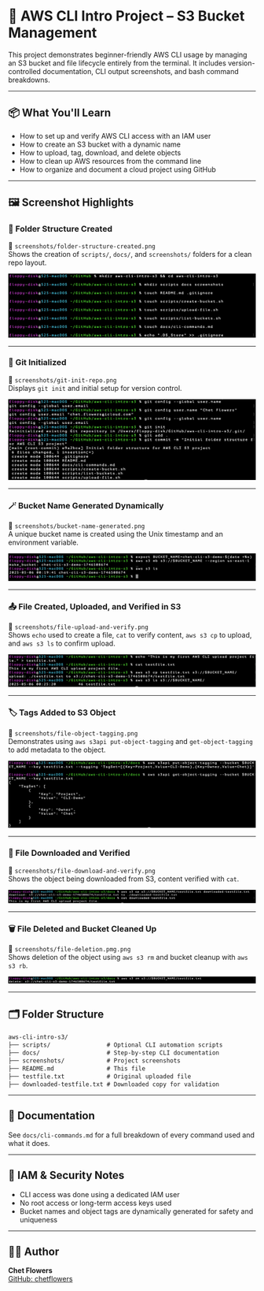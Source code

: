 # 🧰 AWS CLI Intro Project – S3 Bucket Management

This project demonstrates beginner-friendly AWS CLI usage by managing an S3 bucket and file lifecycle entirely from the terminal. It includes version-controlled documentation, CLI output screenshots, and bash command breakdowns.

---

## 📦 What You'll Learn

- How to set up and verify AWS CLI access with an IAM user
- How to create an S3 bucket with a dynamic name
- How to upload, tag, download, and delete objects
- How to clean up AWS resources from the command line
- How to organize and document a cloud project using GitHub

---

## 🖼️ Screenshot Highlights

### 📁 Folder Structure Created

📸 `screenshots/folder-structure-created.png`  
Shows the creation of `scripts/`, `docs/`, and `screenshots/` folders for a clean repo layout.

![Folder Structure](screenshots/folder-structure-created.png)

---

### 🔧 Git Initialized

📸 `screenshots/git-init-repo.png`  
Displays `git init` and initial setup for version control.

![Git Init](screenshots/git-init-repo.png)

---

### 🪄 Bucket Name Generated Dynamically

📸 `screenshots/bucket-name-generated.png`  
A unique bucket name is created using the Unix timestamp and an environment variable.

![Bucket Name](screenshots/bucket-name-generated.png)

---

### 📤 File Created, Uploaded, and Verified in S3

📸 `screenshots/file-upload-and-verify.png`  
Shows `echo` used to create a file, `cat` to verify content, `aws s3 cp` to upload, and `aws s3 ls` to confirm upload.

![File Upload](screenshots/file-upload-and-verify.png)

---

### 🏷️ Tags Added to S3 Object

📸 `screenshots/file-object-tagging.png`  
Demonstrates using `aws s3api put-object-tagging` and `get-object-tagging` to add metadata to the object.

![Tagging](screenshots/file-object-tagging.png)

---

### 💾 File Downloaded and Verified

📸 `screenshots/file-download-and-verify.png`  
Shows the object being downloaded from S3, content verified with `cat`.

![Download](screenshots/file-download-and-verify.png)

---

### 🗑️ File Deleted and Bucket Cleaned Up

📸 `screenshots/file-deletion.pmg.png`  
Shows deletion of the object using `aws s3 rm` and bucket cleanup with `aws s3 rb`.

![Delete](screenshots/file-deletion.pmg.png)

---

## 🗂️ Folder Structure

```
aws-cli-intro-s3/
├── scripts/                # Optional CLI automation scripts
├── docs/                   # Step-by-step CLI documentation
├── screenshots/            # Project screenshots
├── README.md               # This file
├── testfile.txt            # Original uploaded file
├── downloaded-testfile.txt # Downloaded copy for validation
```

---

## 📘 Documentation

See `docs/cli-commands.md` for a full breakdown of every command used and what it does.

---

## 🔐 IAM & Security Notes

- CLI access was done using a dedicated IAM user
- No root access or long-term access keys used
- Bucket names and object tags are dynamically generated for safety and uniqueness

---

## 👨‍💻 Author

**Chet Flowers**  
[GitHub: chetflowers](https://github.com/chetflowers)
